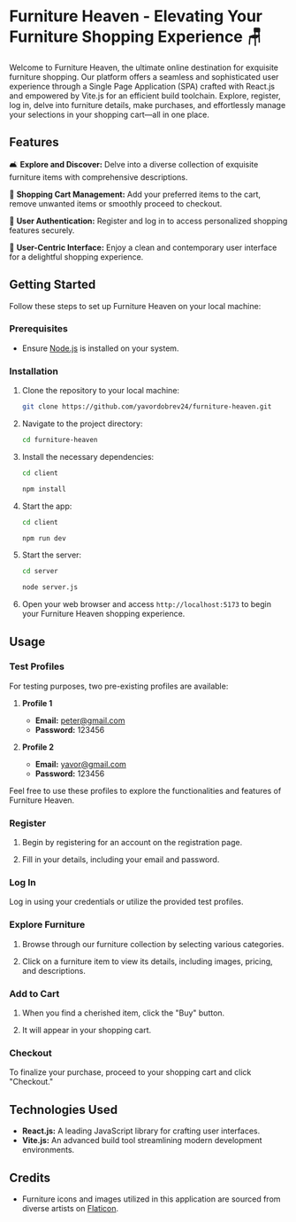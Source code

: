 # Furniture Heaven - Elevating Your Furniture Shopping Experience 🪑

Welcome to Furniture Heaven, the ultimate online destination for exquisite furniture shopping. Our platform offers a seamless and sophisticated user experience through a Single Page Application (SPA) crafted with React.js and empowered by Vite.js for an efficient build toolchain. Explore, register, log in, delve into furniture details, make purchases, and effortlessly manage your selections in your shopping cart—all in one place.

## Features

🛋 **Explore and Discover:** Delve into a diverse collection of exquisite furniture items with comprehensive descriptions.

🛒 **Shopping Cart Management:** Add your preferred items to the cart, remove unwanted items or smoothly proceed to checkout.

🔐 **User Authentication:** Register and log in to access personalized shopping features securely.

🧹 **User-Centric Interface:** Enjoy a clean and contemporary user interface for a delightful shopping experience.

## Getting Started

Follow these steps to set up Furniture Heaven on your local machine:

### Prerequisites

- Ensure [Node.js](https://nodejs.org/) is installed on your system.

### Installation

1. Clone the repository to your local machine:

   ```bash
   git clone https://github.com/yavordobrev24/furniture-heaven.git
   ```

2. Navigate to the project directory:

   ```bash
   cd furniture-heaven
   ```

3. Install the necessary dependencies:

   ```bash
   cd client
   ```

   ```bash
   npm install
   ```

4. Start the app:

   ```bash
   cd client
   ```

   ```bash
   npm run dev
   ```

5. Start the server:

   ```bash
   cd server
   ```

   ```bash
   node server.js
   ```

6. Open your web browser and access `http://localhost:5173` to begin your Furniture Heaven shopping experience.

## Usage

### Test Profiles

For testing purposes, two pre-existing profiles are available:

1. **Profile 1**

   - **Email:** peter@gmail.com
   - **Password:** 123456

2. **Profile 2**
   - **Email:** yavor@gmail.com
   - **Password:** 123456

Feel free to use these profiles to explore the functionalities and features of Furniture Heaven.

### Register

1. Begin by registering for an account on the registration page.

2. Fill in your details, including your email and password.

### Log In

Log in using your credentials or utilize the provided test profiles.

### Explore Furniture

1. Browse through our furniture collection by selecting various categories.

2. Click on a furniture item to view its details, including images, pricing, and descriptions.

### Add to Cart

1. When you find a cherished item, click the "Buy" button.

2. It will appear in your shopping cart.

### Checkout

To finalize your purchase, proceed to your shopping cart and click "Checkout."

## Technologies Used

- **React.js:** A leading JavaScript library for crafting user interfaces.
- **Vite.js:** An advanced build tool streamlining modern development environments.

## Credits

- Furniture icons and images utilized in this application are sourced from diverse artists on [Flaticon](https://www.flaticon.com/).

